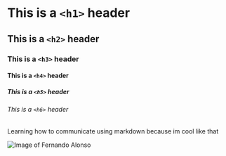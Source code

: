 # This is a `<h1>` header
## This is a `<h2>` header
### This is a `<h3>` header
#### This is a `<h4>` header
##### This is a `<h5>` header
###### This is a `<h6>` header

Learning how to communicate using markdown because im cool like that


![Image of Fernando Alonso](https://media.formula1.com/image/upload/f_auto,c_limit,w_1440,q_auto/t_16by9Centre/f_auto/q_auto/fom-website/manual/Hall%20of%20Fame%202024/GettyImages-55768339)
